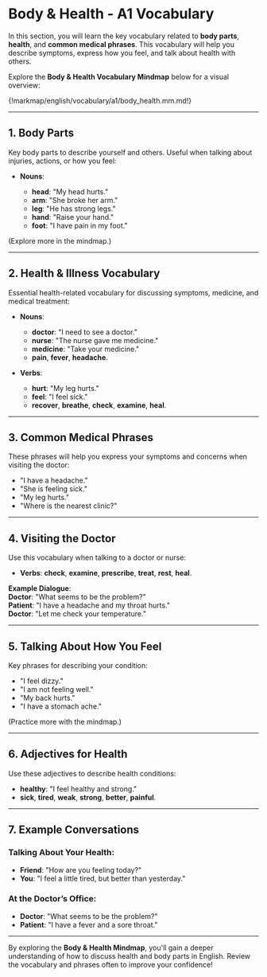 # Body & Health - A1 Vocabulary

In this section, you will learn the key vocabulary related to **body parts**, **health**, and **common medical phrases**. This vocabulary will help you describe symptoms, express how you feel, and talk about health with others.

Explore the **Body & Health Vocabulary Mindmap** below for a visual overview:

{!markmap/english/vocabulary/a1/body_health.mm.md!}

---

## 1. Body Parts

Key body parts to describe yourself and others. Useful when talking about injuries, actions, or how you feel:

- **Nouns**:

  - **head**: "My head hurts."
  - **arm**: "She broke her arm."
  - **leg**: "He has strong legs."
  - **hand**: "Raise your hand."
  - **foot**: "I have pain in my foot."

(Explore more in the mindmap.)

---

## 2. Health & Illness Vocabulary

Essential health-related vocabulary for discussing symptoms, medicine, and medical treatment:

- **Nouns**:

  - **doctor**: "I need to see a doctor."
  - **nurse**: "The nurse gave me medicine."
  - **medicine**: "Take your medicine."
  - **pain**, **fever**, **headache**.

- **Verbs**:

  - **hurt**: "My leg hurts."
  - **feel**: "I feel sick."
  - **recover**, **breathe**, **check**, **examine**, **heal**.

---

## 3. Common Medical Phrases

These phrases will help you express your symptoms and concerns when visiting the doctor:

- "I have a headache."
- "She is feeling sick."
- "My leg hurts."
- "Where is the nearest clinic?"

---

## 4. Visiting the Doctor

Use this vocabulary when talking to a doctor or nurse:

- **Verbs**: **check**, **examine**, **prescribe**, **treat**, **rest**, **heal**.

**Example Dialogue**:  
**Doctor**: "What seems to be the problem?"  
**Patient**: "I have a headache and my throat hurts."  
**Doctor**: "Let me check your temperature."

---

## 5. Talking About How You Feel

Key phrases for describing your condition:

- "I feel dizzy."
- "I am not feeling well."
- "My back hurts."
- "I have a stomach ache."

(Practice more with the mindmap.)

---

## 6. Adjectives for Health

Use these adjectives to describe health conditions:

- **healthy**: "I feel healthy and strong."
- **sick**, **tired**, **weak**, **strong**, **better**, **painful**.

---

## 7. Example Conversations

### **Talking About Your Health**:

- **Friend**: "How are you feeling today?"
- **You**: "I feel a little tired, but better than yesterday."

### **At the Doctor’s Office**:

- **Doctor**: "What seems to be the problem?"
- **Patient**: "I have a fever and a sore throat."

---

By exploring the **Body & Health Mindmap**, you'll gain a deeper understanding of how to discuss health and body parts in English. Review the vocabulary and phrases often to improve your confidence!
